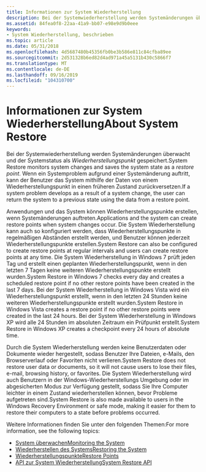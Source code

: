 ```yaml
---
title: Informationen zur System Wiederherstellung
description: Bei der Systemwiederherstellung werden Systemänderungen überwacht und der Systemstatus als Wiederherstellungspunkt gespeichert. Wenn ein Systemproblem aufgrund einer Systemänderung auftritt, kann der Benutzer das System mithilfe der Daten von einem Wiederherstellungspunkt in einen früheren Zustand zurückversetzen.
ms.assetid: 84fea0f8-22aa-41a9-bb07-e98e9d9b0eee
keywords:
- System Wiederherstellung, beschrieben
ms.topic: article
ms.date: 05/31/2018
ms.openlocfilehash: 4d5687480b45356fb0be3b586e811c84cfba89ee
ms.sourcegitcommit: 2d531328b6ed82d4ad971a45a5131b430c5866f7
ms.translationtype: MT
ms.contentlocale: de-DE
ms.lasthandoff: 09/16/2019
ms.locfileid: "104310700"
---
```

# <a name="about-system-restore"></a><span data-ttu-id="cf23e-105">Informationen zur System Wiederherstellung</span><span class="sxs-lookup"><span data-stu-id="cf23e-105">About System Restore</span></span>

<span data-ttu-id="cf23e-106">Bei der Systemwiederherstellung werden Systemänderungen überwacht und der Systemstatus als *Wiederherstellungspunkt* gespeichert.</span><span class="sxs-lookup"><span data-stu-id="cf23e-106">System Restore monitors system changes and saves the system state as a *restore point*.</span></span> <span data-ttu-id="cf23e-107">Wenn ein Systemproblem aufgrund einer Systemänderung auftritt, kann der Benutzer das System mithilfe der Daten von einem Wiederherstellungspunkt in einen früheren Zustand zurückversetzen.</span><span class="sxs-lookup"><span data-stu-id="cf23e-107">If a system problem develops as a result of a system change, the user can return the system to a previous state using the data from a restore point.</span></span>

<span data-ttu-id="cf23e-108">Anwendungen und das System können Wiederherstellungspunkte erstellen, wenn Systemänderungen auftreten.</span><span class="sxs-lookup"><span data-stu-id="cf23e-108">Applications and the system can create restore points when system changes occur.</span></span> <span data-ttu-id="cf23e-109">Die System Wiederherstellung kann auch so konfiguriert werden, dass Wiederherstellungspunkte in regelmäßigen Abständen erstellt werden, und Benutzer können jederzeit Wiederherstellungspunkte erstellen.</span><span class="sxs-lookup"><span data-stu-id="cf23e-109">System Restore can also be configured to create restore points at regular intervals and users can create restore points at any time.</span></span> <span data-ttu-id="cf23e-110">Die System Wiederherstellung in Windows 7 prüft jeden Tag und erstellt einen geplanten Wiederherstellungspunkt, wenn in den letzten 7 Tagen keine weiteren Wiederherstellungspunkte erstellt wurden.</span><span class="sxs-lookup"><span data-stu-id="cf23e-110">System Restore in Windows 7 checks every day and creates a scheduled restore point if no other restore points have been created in the last 7 days.</span></span> <span data-ttu-id="cf23e-111">Bei der System Wiederherstellung in Windows Vista wird ein Wiederherstellungspunkt erstellt, wenn in den letzten 24 Stunden keine weiteren Wiederherstellungspunkte erstellt wurden.</span><span class="sxs-lookup"><span data-stu-id="cf23e-111">System Restore in Windows Vista creates a restore point if no other restore points were created in the last 24 hours.</span></span> <span data-ttu-id="cf23e-112">Bei der System Wiederherstellung in Windows XP wird alle 24 Stunden im absoluten Zeitraum ein Prüfpunkt erstellt.</span><span class="sxs-lookup"><span data-stu-id="cf23e-112">System Restore in Windows XP creates a checkpoint every 24 hours of absolute time.</span></span>

<span data-ttu-id="cf23e-113">Durch die System Wiederherstellung werden keine Benutzerdaten oder Dokumente wieder hergestellt, sodass Benutzer Ihre Dateien, e-Mails, den Browserverlauf oder Favoriten nicht verlieren.</span><span class="sxs-lookup"><span data-stu-id="cf23e-113">System Restore does not restore user data or documents, so it will not cause users to lose their files, e-mail, browsing history, or favorites.</span></span> <span data-ttu-id="cf23e-114">Die System Wiederherstellung wird auch Benutzern in der Windows-Wiederherstellungs Umgebung oder im abgesicherten Modus zur Verfügung gestellt, sodass Sie Ihre Computer leichter in einem Zustand wiederherstellen können, bevor Probleme aufgetreten sind.</span><span class="sxs-lookup"><span data-stu-id="cf23e-114">System Restore is also made available to users in the Windows Recovery Environment or safe mode, making it easier for them to restore their computers to a state before problems occurred.</span></span>

<span data-ttu-id="cf23e-115">Weitere Informationen finden Sie unter den folgenden Themen:</span><span class="sxs-lookup"><span data-stu-id="cf23e-115">For more information, see the following topics:</span></span>

-   [<span data-ttu-id="cf23e-116">System überwachen</span><span class="sxs-lookup"><span data-stu-id="cf23e-116">Monitoring the System</span></span>](monitoring-the-system.md)
-   [<span data-ttu-id="cf23e-117">Wiederherstellen des Systems</span><span class="sxs-lookup"><span data-stu-id="cf23e-117">Restoring the System</span></span>](restoring-the-system.md)
-   [<span data-ttu-id="cf23e-118">Wiederherstellungspunkte</span><span class="sxs-lookup"><span data-stu-id="cf23e-118">Restore Points</span></span>](restore-points.md)
-   [<span data-ttu-id="cf23e-119">API zur System Wiederherstellung</span><span class="sxs-lookup"><span data-stu-id="cf23e-119">System Restore API</span></span>](system-restore-api.md)

 

 




